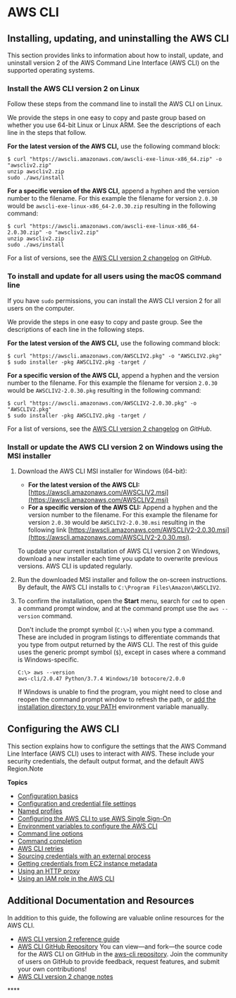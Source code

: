 # AWS CLI

## Installing, updating, and uninstalling the AWS CLI <a id="install-cliv2"></a>

This section provides links to information about how to install, update, and uninstall version 2 of the AWS Command Line Interface \(AWS CLI\) on the supported operating systems. 

### Install the AWS CLI version 2 on Linux <a id="cliv2-linux-install"></a>

Follow these steps from the command line to install the AWS CLI on Linux.

We provide the steps in one easy to copy and paste group based on whether you use 64-bit Linux or Linux ARM. See the descriptions of each line in the steps that follow.

**For the latest version of the AWS CLI,** use the following command block:

```text
$ curl "https://awscli.amazonaws.com/awscli-exe-linux-x86_64.zip" -o "awscliv2.zip"
unzip awscliv2.zip
sudo ./aws/install
```

**For a specific version of the AWS CLI,** append a hyphen and the version number to the filename. For this example the filename for version `2.0.30` would be `awscli-exe-linux-x86_64-2.0.30.zip` resulting in the following command:

```text
$ curl "https://awscli.amazonaws.com/awscli-exe-linux-x86_64-2.0.30.zip" -o "awscliv2.zip"
unzip awscliv2.zip
sudo ./aws/install
```

For a list of versions, see the [AWS CLI version 2 changelog](https://github.com/aws/aws-cli/blob/v2/CHANGELOG.rst) on _GitHub_.

### To install and update for all users using the macOS command line <a id="cliv2-mac-install-cmd-all-users"></a>

If you have `sudo` permissions, you can install the AWS CLI version 2 for all users on the computer.

We provide the steps in one easy to copy and paste group. See the descriptions of each line in the following steps.

**For the latest version of the AWS CLI,** use the following command block:

```text
$ curl "https://awscli.amazonaws.com/AWSCLIV2.pkg" -o "AWSCLIV2.pkg"
$ sudo installer -pkg AWSCLIV2.pkg -target /
```

**For a specific version of the AWS CLI,** append a hyphen and the version number to the filename. For this example the filename for version `2.0.30` would be `AWSCLIV2-2.0.30.pkg` resulting in the following command:

```text
$ curl "https://awscli.amazonaws.com/AWSCLIV2-2.0.30.pkg" -o "AWSCLIV2.pkg"
$ sudo installer -pkg AWSCLIV2.pkg -target /
```

For a list of versions, see the [AWS CLI version 2 changelog](https://github.com/aws/aws-cli/blob/v2/CHANGELOG.rst) on _GitHub_.



### Install or update the AWS CLI version 2 on Windows using the MSI installer <a id="cliv2-windows-install"></a>

1. Download the AWS CLI MSI installer for Windows \(64-bit\):

   * **For the latest version of the AWS CLI:** [https://awscli.amazonaws.com/AWSCLIV2.msi](https://awscli.amazonaws.com/AWSCLIV2.msi)
   * **For a specific version of the AWS CLI:** Append a hyphen and the version number to the filename. For this example the filename for version `2.0.30` would be `AWSCLIV2-2.0.30.msi` resulting in the following link [https://awscli.amazonaws.com/AWSCLIV2-2.0.30.msi](https://awscli.amazonaws.com/AWSCLIV2-2.0.30.msi). 

   To update your current installation of AWS CLI version 2 on Windows, download a new installer each time you update to overwrite previous versions. AWS CLI is updated regularly. 

2. Run the downloaded MSI installer and follow the on-screen instructions. By default, the AWS CLI installs to `C:\Program Files\Amazon\AWSCLIV2`.
3. To confirm the installation, open the **Start** menu, search for `cmd` to open a command prompt window, and at the command prompt use the `aws --version` command.

   Don't include the prompt symbol \(`C:\>`\) when you type a command. These are included in program listings to differentiate commands that you type from output returned by the AWS CLI. The rest of this guide uses the generic prompt symbol \(`$`\), except in cases where a command is Windows-specific. 

   ```text
   C:\> aws --version
   aws-cli/2.0.47 Python/3.7.4 Windows/10 botocore/2.0.0
   ```

   If Windows is unable to find the program, you might need to close and reopen the command prompt window to refresh the path, or [add the installation directory to your PATH](https://docs.aws.amazon.com/cli/latest/userguide/install-windows.html#awscli-install-windows-path) environment variable manually.

## Configuring the AWS CLI <a id="cli-chap-configure"></a>

This section explains how to configure the settings that the AWS Command Line Interface \(AWS CLI\) uses to interact with AWS. These include your security credentials, the default output format, and the default AWS Region.Note

**Topics**

* [Configuration basics](https://docs.aws.amazon.com/cli/latest/userguide/cli-configure-quickstart.html)
* [Configuration and credential file settings](https://docs.aws.amazon.com/cli/latest/userguide/cli-configure-files.html)
* [Named profiles](https://docs.aws.amazon.com/cli/latest/userguide/cli-configure-profiles.html)
* [Configuring the AWS CLI to use AWS Single Sign-On](https://docs.aws.amazon.com/cli/latest/userguide/cli-configure-sso.html)
* [Environment variables to configure the AWS CLI](https://docs.aws.amazon.com/cli/latest/userguide/cli-configure-envvars.html)
* [Command line options](https://docs.aws.amazon.com/cli/latest/userguide/cli-configure-options.html)
* [Command completion](https://docs.aws.amazon.com/cli/latest/userguide/cli-configure-completion.html)
* [AWS CLI retries](https://docs.aws.amazon.com/cli/latest/userguide/cli-configure-retries.html)
* [Sourcing credentials with an external process](https://docs.aws.amazon.com/cli/latest/userguide/cli-configure-sourcing-external.html)
* [Getting credentials from EC2 instance metadata](https://docs.aws.amazon.com/cli/latest/userguide/cli-configure-metadata.html)
* [Using an HTTP proxy](https://docs.aws.amazon.com/cli/latest/userguide/cli-configure-proxy.html)
* [Using an IAM role in the AWS CLI](https://docs.aws.amazon.com/cli/latest/userguide/cli-configure-role.html)

## Additional Documentation and Resources <a id="cli-chap-configure"></a>

In addition to this guide, the following are valuable online resources for the AWS CLI.

* [AWS CLI version 2 reference guide](https://awscli.amazonaws.com/v2/documentation/api/latest/index.html)
* [AWS CLI GitHub Repository](https://github.com/aws/aws-cli) You can view—and fork—the source code for the AWS CLI on GitHub in the [aws-cli repository](https://github.com/aws/aws-cli). Join the community of users on GitHub to provide feedback, request features, and submit your own contributions!
* [AWS CLI version 2 change notes](https://github.com/aws/aws-cli/blob/v2/CHANGELOG.rst)

\*\*\*\*

